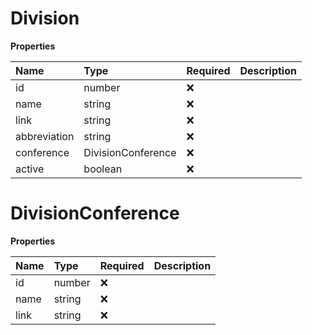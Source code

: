 # Division

**Properties**

| Name         | Type               | Required | Description |
| :----------- | :----------------- | :------- | :---------- |
| id           | number             | ❌       |             |
| name         | string             | ❌       |             |
| link         | string             | ❌       |             |
| abbreviation | string             | ❌       |             |
| conference   | DivisionConference | ❌       |             |
| active       | boolean            | ❌       |             |

# DivisionConference

**Properties**

| Name | Type   | Required | Description |
| :--- | :----- | :------- | :---------- |
| id   | number | ❌       |             |
| name | string | ❌       |             |
| link | string | ❌       |             |

<!-- This file was generated by liblab | https://liblab.com/ -->
